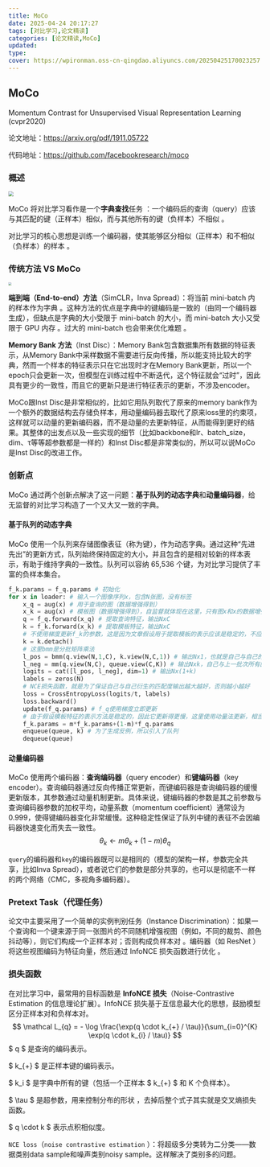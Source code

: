 ```yaml
---
title: MoCo
date: 2025-04-24 20:17:27
tags: [对比学习,论文精读]
categories: [论文精读,MoCo]
updated: 
type: 
cover: https://wpironman.oss-cn-qingdao.aliyuncs.com/20250425170023257.png
---
```


## MoCo

Momentum Contrast for Unsupervised Visual Representation Learning  (cvpr2020)

论文地址：https://arxiv.org/pdf/1911.05722

代码地址：https://github.com/facebookresearch/moco

### 概述

<img src="https://user-images.githubusercontent.com/11435359/71603927-0ca98d00-2b14-11ea-9fd8-10d984a2de45.png" style="zoom:60%;" />

MoCo 将对比学习看作是一个**字典查找**任务 ：一个编码后的查询（query）应该与其匹配的键（正样本）相似，而与其他所有的键（负样本）不相似 。

对比学习的核心思想是训练一个编码器，使其能够区分相似（正样本）和不相似（负样本）的样本 。

### 传统方法 VS MoCo

<img src="https://wpironman.oss-cn-qingdao.aliyuncs.com/20250425170023257.png" style="zoom:40%;" />

**端到端（End-to-end）方法**（SimCLR，Inva Spread）：将当前 mini-batch 内的样本作为字典 。这种方法的优点是字典中的键编码是一致的（由同一个编码器生成），但缺点是字典的大小受限于 mini-batch 的大小，而 mini-batch 大小又受限于 GPU 内存 。过大的 mini-batch 也会带来优化难题 。

**Memory Bank 方法**（Inst Disc）：Memory Bank包含数据集所有数据的特征表示，从Memory Bank中采样数据不需要进行反向传播，所以能支持比较大的字典，然而一个样本的特征表示只在它出现时才在Memory Bank更新，所以一个epoch只会更新一次，但模型在训练过程中不断迭代，这个特征就会“过时”，因此具有更少的一致性，而且它的更新只是进行特征表示的更新，不涉及encoder。

MoCo跟Inst Disc是非常相似的，比如它用队列取代了原来的memory bank作为一个额外的数据结构去存储负样本，用动量编码器去取代了原来loss里的约束项，这样就可以动量的更新编码器，而不是动量的去更新特征，从而能得到更好的结果。其整体的出发点以及一些实现的细节（比如backbone和lr、batch_size，dim、τ等等超参数都是一样的）和Inst Disc都是非常类似的，所以可以说MoCo是Inst Disc的改进工作。



### 创新点

MoCo 通过两个创新点解决了这一问题：**基于队列的动态字典**和**动量编码器**，给无监督的对比学习构造了一个又大又一致的字典。

#### 基于队列的动态字典

MoCo 使用一个队列来存储图像表征（称为键），作为动态字典。通过这种“先进先出”的更新方式，队列始终保持固定的大小，并且包含的是相对较新的样本表示，有助于维持字典的一致性。队列可以容纳 65,536 个键，为对比学习提供了丰富的负样本集合。

```python
f_k.params = f_q.params # 初始化
for x in loader: # 输入一个图像序列x，包含N张图，没有标签
    x_q = aug(x) # 用于查询的图（数据增强得到）
    x_k = aug(x) # 模板图（数据增强得到），自监督就体现在这里，只有图x和x的数据增强才被归为一类
    q = f_q.forward(x_q) # 提取查询特征，输出NxC
    k = f_k.forward(x_k) # 提取模板特征，输出NxC
    # 不使用梯度更新f_k的参数，这是因为文章假设用于提取模板的表示应该是稳定的，不应立即更新
    k = k.detach() 
    # 这里bmm是分批矩阵乘法
    l_pos = bmm(q.view(N,1,C), k.view(N,C,1)) # 输出Nx1，也就是自己与自己的增强图的特征的匹配度
    l_neg = mm(q.view(N,C), queue.view(C,K)) # 输出Nxk，自己与上一批次所有图的匹配度（全不匹配）
    logits = cat([l_pos, l_neg], dim=1) # 输出Nx(1+k)
    labels = zeros(N)
    # NCE损失函数，就是为了保证自己与自己衍生的匹配度输出越大越好，否则越小越好
    loss = CrossEntropyLoss(logits/t, labels) 
    loss.backward()
    update(f_q.params) # f_q使用梯度立即更新
    # 由于假设模板特征的表示方法是稳定的，因此它更新得更慢，这里使用动量法更新，相当于做了个滤波。
    f_k.params = m*f_k.params+(1-m)*f_q.params 
    enqueue(queue, k) # 为了生成反例，所以引入了队列
    dequeue(queue)
```

#### 动量编码器

MoCo 使用两个编码器：**查询编码器**（query encoder）和**键编码器**（key encoder）。查询编码器通过反向传播正常更新，而键编码器是查询编码器的缓慢更新版本，其参数通过动量机制更新。具体来说，键编码器的参数是其之前参数与查询编码器参数的加权平均，动量系数（momentum coefficient）通常设为 0.999，使得键编码器变化非常缓慢。这种稳定性保证了队列中键的表征不会因编码器快速变化而失去一致性。
$$
\theta_k \leftarrow m \theta_k + (1-m) \theta_q
$$


`query`的编码器和`key`的编码器既可以是相同的（模型的架构一样，参数完全共享，比如Inva Spread），或者说它们的参数是部分共享的，也可以是彻底不一样的两个网络（CMC，多视角多编码器）。

### Pretext Task（代理任务）

论文中主要采用了一个简单的实例判别任务（Instance Discrimination）：如果一个查询和一个键来源于同一张图片的不同随机增强视图（例如，不同的裁剪、颜色抖动等），则它们构成一个正样本对；否则构成负样本对 。编码器（如 ResNet ）将这些视图编码为特征向量，然后通过 InfoNCE 损失函数进行优化 。

### 损失函数

在对比学习中，最常用的目标函数是 **InfoNCE 损失**（Noise-Contrastive Estimation 的信息理论扩展）。InfoNCE 损失基于互信息最大化的思想，鼓励模型区分正样本对和负样本对。
$$
\mathcal L_{q} = - \log \frac{\exp(q \cdot k_{+} / \tau)}{\sum_{i=0}^{K} \exp(q \cdot k_{i} / \tau)}
$$
$ q $ 是查询的编码表示。

$ k_{+} $ 是正样本键的编码表示。

$ k_i $ 是字典中所有的键（包括一个正样本 $ k_{+} $ 和 K 个负样本）。

$ \tau $ 是超参数，用来控制分布的形状 ，去掉后整个式子其实就是交叉熵损失函数。

$ q \cdot k $ 表示点积相似度。

`NCE loss`（`noise contrastive estimation` ）：将超级多分类转为二分类——数据类别data sample和噪声类别noisy sample。这样解决了类别多的问题。

